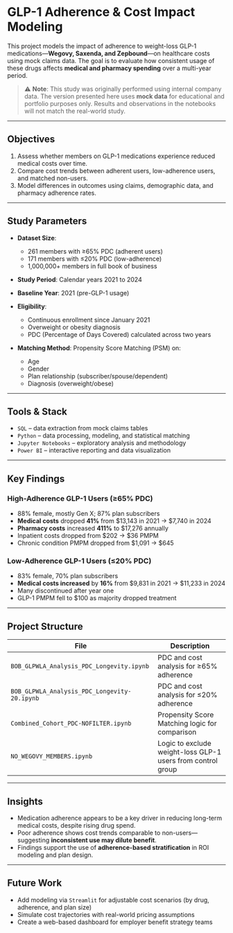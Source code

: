 # GLP-1 Adherence & Cost Impact Modeling

This project models the impact of adherence to weight-loss GLP-1 medications—**Wegovy, Saxenda, and Zepbound**—on healthcare costs using mock claims data. The goal is to evaluate how consistent usage of these drugs affects **medical and pharmacy spending** over a multi-year period.

> ⚠️ **Note**: This study was originally performed using internal company data. The version presented here uses **mock data** for educational and portfolio purposes only. Results and observations in the notebooks will not match the real-world study.

---

## Objectives

1. Assess whether members on GLP-1 medications experience reduced medical costs over time.
2. Compare cost trends between adherent users, low-adherence users, and matched non-users.
3. Model differences in outcomes using claims, demographic data, and pharmacy adherence rates.

---

## Study Parameters

- **Dataset Size**:
  - 261 members with ≥65% PDC (adherent users)
  - 171 members with ≤20% PDC (low-adherence)
  - 1,000,000+ members in full book of business
- **Study Period**: Calendar years 2021 to 2024
- **Baseline Year**: 2021 (pre-GLP-1 usage)
- **Eligibility**:
  - Continuous enrollment since January 2021
  - Overweight or obesity diagnosis
  - PDC (Percentage of Days Covered) calculated across two years

- **Matching Method**: Propensity Score Matching (PSM) on:
  - Age  
  - Gender  
  - Plan relationship (subscriber/spouse/dependent)  
  - Diagnosis (overweight/obese)

---

## Tools & Stack

- `SQL` – data extraction from mock claims tables
- `Python` – data processing, modeling, and statistical matching
- `Jupyter Notebooks` – exploratory analysis and methodology
- `Power BI` – interactive reporting and data visualization

---

## Key Findings

### High-Adherence GLP-1 Users (≥65% PDC)

- 88% female, mostly Gen X; 87% plan subscribers
- **Medical costs** dropped **41%** from \$13,143 in 2021 → \$7,740 in 2024
- **Pharmacy costs** increased **411%** to \$17,276 annually
- Inpatient costs dropped from \$202 → \$36 PMPM
- Chronic condition PMPM dropped from \$1,091 → \$645

### Low-Adherence GLP-1 Users (≤20% PDC)

- 83% female, 70% plan subscribers
- **Medical costs increased** by **16%** from \$9,831 in 2021 → \$11,233 in 2024
- Many discontinued after year one
- GLP-1 PMPM fell to \$100 as majority dropped treatment

---

## Project Structure

| File | Description |
|------|-------------|
| `BOB_GLPWLA_Analysis_PDC_Longevity.ipynb` | PDC and cost analysis for ≥65% adherence |
| `BOB_GLPWLA_Analysis_PDC_Longevity-20.ipynb` | PDC and cost analysis for ≤20% adherence |
| `Combined_Cohort_PDC-NOFILTER.ipynb` | Propensity Score Matching logic for comparison |
| `NO_WEGOVY_MEMBERS.ipynb` | Logic to exclude weight-loss GLP-1 users from control group |

---

## Insights

- Medication adherence appears to be a key driver in reducing long-term medical costs, despite rising drug spend.
- Poor adherence shows cost trends comparable to non-users—suggesting **inconsistent use may dilute benefit**.
- Findings support the use of **adherence-based stratification** in ROI modeling and plan design.

---

## Future Work

- Add modeling via `Streamlit` for adjustable cost scenarios (by drug, adherence, and plan size)
- Simulate cost trajectories with real-world pricing assumptions
- Create a web-based dashboard for employer benefit strategy teams
